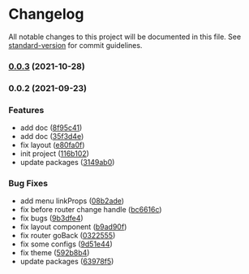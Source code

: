 # Changelog

All notable changes to this project will be documented in this file. See [standard-version](https://github.com/conventional-changelog/standard-version) for commit guidelines.

### [0.0.3](https://github.com/ahyiru/web-design/compare/v0.0.2...v0.0.3) (2021-10-28)

### 0.0.2 (2021-09-23)


### Features

* add doc ([8f95c41](https://github.com/ahyiru/web-design/commit/8f95c411a846256530ec0883af17300ba548a3e7))
* add doc ([35f3d4e](https://github.com/ahyiru/web-design/commit/35f3d4e43759e380dd4872cf367354dc077d6dd2))
* fix layout ([e80fa0f](https://github.com/ahyiru/web-design/commit/e80fa0f91dce4bde7acae564090612569f7cfa92))
* init project ([116b102](https://github.com/ahyiru/web-design/commit/116b102c279250383d1c1e36831f8e997d8d2351))
* update packages ([3149ab0](https://github.com/ahyiru/web-design/commit/3149ab0bf14ce9d041c317be0548eef5fb2d01e8))


### Bug Fixes

* add menu linkProps ([08b2ade](https://github.com/ahyiru/web-design/commit/08b2ade892000f6727181fe9302020965ee1711a))
* fix before router change handle ([bc6616c](https://github.com/ahyiru/web-design/commit/bc6616cb23a55a66d5be3d7f575537749de91502))
* fix bugs ([9b3dfe4](https://github.com/ahyiru/web-design/commit/9b3dfe44634ca2e706dd0061a0879fc40cdbc290))
* fix layout component ([b9ad90f](https://github.com/ahyiru/web-design/commit/b9ad90f7d34663a762c5c0e5f6f148cbc7ccf64e))
* fix router goBack ([0322555](https://github.com/ahyiru/web-design/commit/0322555422a0a544c46d70aec82626137175ab83))
* fix some configs ([9d51e44](https://github.com/ahyiru/web-design/commit/9d51e441061076b991f1ae8d4792f2d4a50797d8))
* fix theme ([592b8b4](https://github.com/ahyiru/web-design/commit/592b8b4fc76678372fe41185a76a1ad39d10128c))
* update packages ([63978f5](https://github.com/ahyiru/web-design/commit/63978f540d839acdbd1c1f413e16bde1cc51e619))
